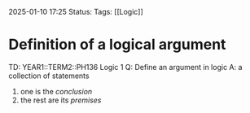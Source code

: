 2025-01-10 17:25
Status: 
Tags: [[Logic]]
# Definition of a logical argument

TD: YEAR1::TERM2::PH136 Logic 1
Q: Define an argument in logic
A: a collection of statements
1) one is the _conclusion_
2) the rest are its _premises_ 
<!--ID: 1736530610601-->
